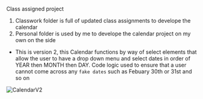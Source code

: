 Class assigned project
1) Classwork folder is full of updated class assignments to develope the calendar
2) Personal folder is used by me to develope the calendar project on my own on the side

*   This is version 2, this Calendar functions by way of select elements that allow the user to have a drop down menu
    and select dates in order of YEAR then MONTH then DAY. Code logic used to ensure that a user cannot come across any
    `fake dates` such as Febuary 30th or 31st and so on


![CalendarV2](https://user-images.githubusercontent.com/62902638/78926682-78808780-7a6b-11ea-92b9-da10028386da.gif)